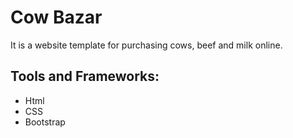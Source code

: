 # Cow Bazar

It is a website template for purchasing cows, beef and milk online. 

## Tools and Frameworks:
* Html
* CSS
* Bootstrap
